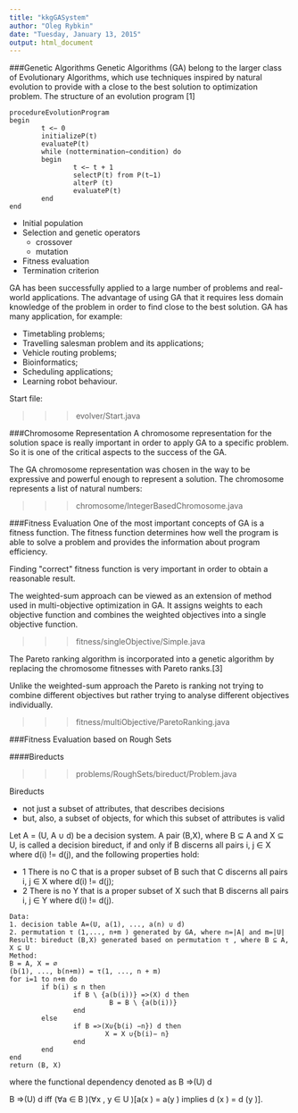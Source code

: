 ```yaml
---
title: "kkgGASystem"
author: "Oleg Rybkin"
date: "Tuesday, January 13, 2015"
output: html_document
---
```



###Genetic Algorithms
Genetic Algorithms (GA) belong to the larger class of Evolutionary Algorithms, which use techniques inspired by natural evolution to provide with a close to the best solution to optimization problem.
The structure of an evolution program [1]

```
procedureEvolutionProgram
begin
        t <− 0
        initializeP(t)
        evaluateP(t)
        while (nottermination−condition) do
        begin
                t <− t + 1
                selectP(t) from P(t−1)
                alterP (t)
                evaluateP(t)
        end
end
```
* Initial population
* Selection and genetic operators
    * crossover
    * mutation
* Fitness evaluation
* Termination criterion
   
    
GA has been successfully applied to a large number of problems and real-world applications. The advantage of using GA that it requires less domain knowledge of the problem in order to find close to the best solution.
GA has many application, for example:

* Timetabling problems;
* Travelling salesman problem and its applications;
* Vehicle routing problems;
* Bioinformatics;
* Scheduling applications;
* Learning robot behaviour.

Start file:

>>> evolver/Start.java



###Chromosome Representation
A chromosome representation for the solution space is really important in order to apply GA to a specific problem. So it is one of the critical aspects to the success of the GA.

The GA chromosome representation was chosen in the way to be expressive and powerful enough to represent a solution. 
The chromosome represents a list of natural numbers:

>>> chromosome/IntegerBasedChromosome.java

###Fitness Evaluation
One of the most important concepts of GA is a fitness function. The fitness function determines how well the program is able to solve a problem and provides the information about program efficiency.

Finding "correct" fitness function is very important in order to obtain a reasonable result.

The weighted-sum approach can be viewed as an extension of method used in multi-objective optimization in GA. It assigns weights to each objective function and combines the weighted objectives into a single objective function.

>>> fitness/singleObjective/Simple.java

The Pareto ranking algorithm is incorporated into a genetic algorithm by replacing the chromosome fitnesses with Pareto ranks.[3]

Unlike the weighted-sum approach the Pareto is ranking not trying to combine different objectives but rather trying to analyse different objectives individually. 

>>> fitness/multiObjective/ParetoRanking.java

###Fitness Evaluation based on Rough Sets

####Bireducts

>>> problems/RoughSets/bireduct/Problem.java

Bireducts

* not just a subset of attributes, that describes decisions
* but, also, a subset of objects, for which this subset of
attributes is valid

Let A = (U, A ∪ d) be a decision system. A pair (B,X), where
B ⊆ A and X ⊆ U, is called a decision bireduct, if and only if B
discerns all pairs i, j ∈ X where d(i) != d(j), and the following
properties hold:

* 1 There is no C that is a proper subset of B such that C discerns all pairs i, j ∈ X where d(i) != d(j);
* 2 There is no Y that is a proper subset of X such that B discerns all pairs i, j ∈ Y where d(i) != d(j).

```
Data:
1. decision table A=(U, a(1), ..., a(n) ∪ d)
2. permutation τ (1,..., n+m ) generated by GA, where n=|A| and m=|U|
Result: bireduct (B,X) generated based on permutation τ , where B ⊆ A, X ⊆ U
Method:
B = A, X = ∅
(b(1), ..., b(n+m)) = τ(1, ..., n + m)
for i=1 to n+m do
        if b(i) ≤ n then
                if B \ {a(b(i))} =>(X) d then
                         B = B \ {a(b(i))}
                end
        else
                if B =>(X∪{b(i) −n}) d then
                        X = X ∪{b(i)− n}
                end
        end
end
return (B, X)
```
where the functional dependency denoted as B =>(U) d

B =>(U) d iff (∀a ∈ B )(∀x , y ∈ U )[a(x ) = a(y ) implies d (x ) = d (y )].


